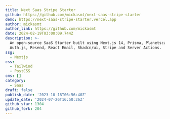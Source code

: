 ```yaml
---
title: Next Saas Stripe Starter
github: https://github.com/mickasmt/next-saas-stripe-starter
demo: https://next-saas-stripe-starter.vercel.app
author: mickasmt
author_link: https://github.com/mickasmt
date: 2024-02-19T03:00:09.744Z
description: >-
  An open-source SaaS Starter built using Next.js 14, Prisma, Planetscale,
  Auth.js, Resend, React Email, Shadcn/ui, Stripe and Server Actions.
ssg:
  - Nextjs
css:
  - Tailwind
  - PostCSS
cms: []
category:
  - Saas
draft: false
publish_date: '2023-10-18T06:56:40Z'
update_date: '2024-07-26T16:50:26Z'
github_star: 1304
github_fork: 204
---
```

